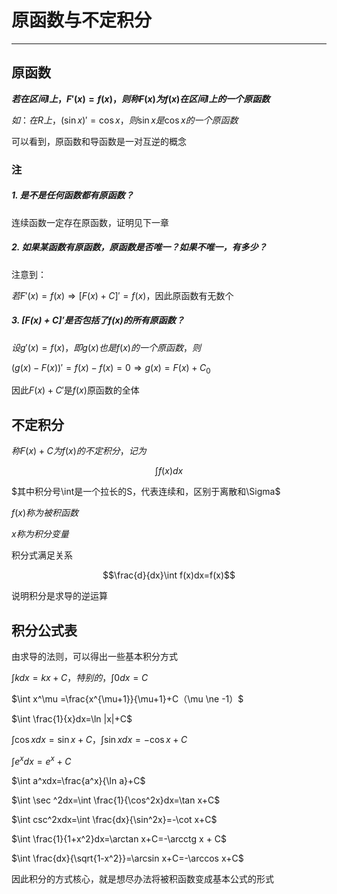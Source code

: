 # 原函数与不定积分

---

## 原函数

**$若在区间I上，F'(x)=f(x)，则称F(x)为f(x)在区间I上的一个原函数$**

$如：在R上，(\sin x)'=\cos x，则\sin x 是\cos x的一个原函数$

可以看到，原函数和导函数是一对互逆的概念

### 注

##### 1. 是不是任何函数都有原函数？

连续函数一定存在原函数，证明见下一章

##### 2. 如果某函数有原函数，原函数是否唯一？如果不唯一，有多少？

注意到：

$若F'(x)=f(x)\Rightarrow[F(x)+C]'=f(x)$，因此原函数有无数个

##### 3. $[F(x)+C]'$是否包括了$f(x)$的所有原函数？

$设g'(x)=f(x)，即g(x)也是f(x)的一个原函数，则$

$(g(x)-F(x))'=f(x)-f(x)=0\Rightarrow g(x)=F(x)+C_0$

因此$F(x)+C'$是$f(x)$原函数的全体

## 不定积分

$称F(x)+C为f(x)的不定积分，记为$

$$\int f(x)dx$$

$其中积分号\int是一个拉长的S，代表连续和，区别于离散和\Sigma$

$f(x)称为被积函数$

$x称为积分变量$

积分式满足关系

$$\frac{d}{dx}\int f(x)dx=f(x)$$

说明积分是求导的逆运算

## 积分公式表

由求导的法则，可以得出一些基本积分方式

$\int kdx=kx+C，特别的，\int0dx=C$

$\int x^\mu =\frac{x^{\mu+1}}{\mu+1}+C（\mu \ne -1）$

$\int \frac{1}{x}dx=\ln |x|+C$

$\int \cos x dx=\sin x +C，\int \sin x dx=-\cos x+C$

$\int e^xdx=e^x+C$

$\int a^xdx=\frac{a^x}{\ln a}+C$

$\int \sec ^2dx=\int \frac{1}{\cos^2x}dx=\tan x+C$

$\int csc^2xdx=\int \frac{dx}{\sin^2x}=-\cot x+C$

$\int \frac{1}{1+x^2}dx=\arctan x+C=-\arcctg x + C$

$\int \frac{dx}{\sqrt{1-x^2}}=\arcsin x+C=-\arccos x+C$

因此积分的方式核心，就是想尽办法将被积函数变成基本公式的形式
